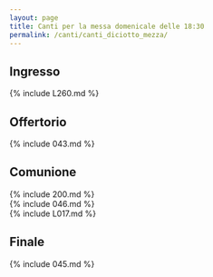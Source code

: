```yaml
---
layout: page
title: Canti per la messa domenicale delle 18:30
permalink: /canti/canti_diciotto_mezza/
---
```


## Ingresso
{% include L260.md %}

## Offertorio
{% include 043.md %}

## Comunione
{% include 200.md %}   
{% include 046.md %}  
{% include L017.md %}  

## Finale
{% include 045.md %}
